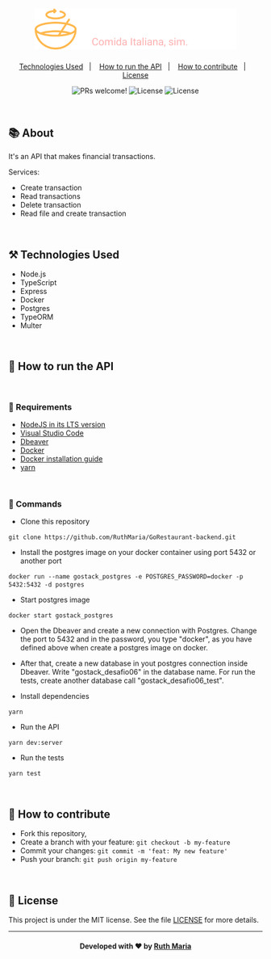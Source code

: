 <h1 align="center">
  <a href="https://github.com/csorlandi/nodejs-concepts">
    <img alt="Logo NodeJS" src="./assets/logo.svg" width="400px" />
  </a>
</h1>

<p align="center">
  <a href="#technologies">Technologies Used</a>&nbsp;&nbsp;&nbsp;|&nbsp;&nbsp;&nbsp;
  <a href="#run">How to run the API</a>&nbsp;&nbsp;&nbsp;|&nbsp;&nbsp;&nbsp;
  <a href="#contribute">How to contribute</a>&nbsp;&nbsp;&nbsp;|&nbsp;&nbsp;&nbsp;
  <a href="#license">License</a>
</p>


<p align="center">
 <img src="https://img.shields.io/static/v1?label=PRs&message=welcome&color=FF9000&labelColor=000000" alt="PRs welcome!" /> 

  <img alt="License" src="https://img.shields.io/badge/Made%20by-Ruth%20Maria-FF9000">

  <img alt="License" src="https://img.shields.io/static/v1?label=license&message=MIT&color=FF9000&labelColor=000000">
</p>

<br>

## :books: About


It's an API that makes financial transactions.

Services:

* Create transaction
* Read transactions
* Delete transaction
* Read file and create transaction


<a id="technologies"></a><br>

## ⚒️ Technologies Used
  * Node.js
  * TypeScript
  * Express
  * Docker
  * Postgres
  * TypeORM
  * Multer


<a id="run"></a><br>

## 🚀 How to run the API

<br>

### :small_orange_diamond: Requirements

* [NodeJS in its LTS version](https://nodejs.org/en/download/)
* [Visual Studio Code](https://code.visualstudio.com/download)
* [Dbeaver](https://dbeaver.io/download/)
* [Docker](https://www.docker.com/get-started)
* [Docker installation guide](https://www.notion.so/Instalando-Docker-6290d9994b0b4555a153576a1d97bee2)
* [yarn](https://classic.yarnpkg.com/en/docs/install/#windows-stable)

<br>

### :small_orange_diamond: Commands
- Clone this repository

```
git clone https://github.com/RuthMaria/GoRestaurant-backend.git
```

- Install the postgres image on your docker container using port 5432 or another port

```
docker run --name gostack_postgres -e POSTGRES_PASSWORD=docker -p 5432:5432 -d postgres 
```

- Start postgres image
```
docker start gostack_postgres
```

- Open the Dbeaver and create a new connection with Postgres. Change the port to 5432 and in the password, you type "docker", as you have defined above when create a postgres image on docker.

- After that, create a new database in yout postgres connection inside Dbeaver. Write "gostack_desafio06" in the database name. For run the tests, create another database call "gostack_desafio06_test".

- Install dependencies

```
yarn 
```

- Run the API

```
yarn dev:server
```

- Run the tests

```
yarn test
```

<br>

## 🎯 How to contribute

- Fork this repository,
- Create a branch with your feature: `git checkout -b my-feature`
- Commit your changes: `git commit -m 'feat: My new feature'`
- Push your branch: `git push origin my-feature`

<a id="license"></a><br>

## :memo: License

This project is under the MIT license. See the  file [LICENSE](LICENSE) for more details.

---

<h4 align="center">
    Developed with ❤️ by <a href="https://www.linkedin.com/in/ruth-maria-9b256071/" target="_blank">Ruth Maria</a>
</h4>
